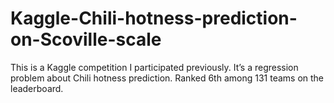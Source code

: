# Kaggle-Chili-hotness-prediction-on-Scoville-scale
This is a Kaggle competition I participated previously. It’s a regression problem about Chili hotness prediction. Ranked 6th among 131 teams on the leaderboard. 

